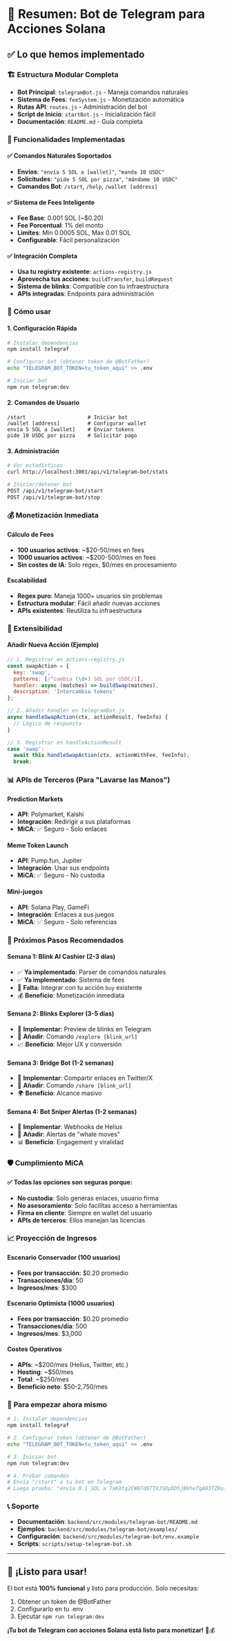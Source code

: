 # 🤖 Resumen: Bot de Telegram para Acciones Solana

## ✅ Lo que hemos implementado

### 🏗️ **Estructura Modular Completa**
- **Bot Principal**: `telegramBot.js` - Maneja comandos naturales
- **Sistema de Fees**: `feeSystem.js` - Monetización automática
- **Rutas API**: `routes.js` - Administración del bot
- **Script de Inicio**: `startBot.js` - Inicialización fácil
- **Documentación**: `README.md` - Guía completa

### 🎯 **Funcionalidades Implementadas**

#### ✅ **Comandos Naturales Soportados**
- **Envíos**: `"envía 5 SOL a [wallet]"`, `"manda 10 USDC"`
- **Solicitudes**: `"pide 5 SOL por pizza"`, `"mándame 10 USDC"`
- **Comandos Bot**: `/start`, `/help`, `/wallet [address]`

#### ✅ **Sistema de Fees Inteligente**
- **Fee Base**: 0.001 SOL (~$0.20)
- **Fee Porcentual**: 1% del monto
- **Límites**: Mín 0.0005 SOL, Máx 0.01 SOL
- **Configurable**: Fácil personalización

#### ✅ **Integración Completa**
- **Usa tu registry existente**: `actions-registry.js`
- **Aprovecha tus acciones**: `buildTransfer`, `buildRequest`
- **Sistema de blinks**: Compatible con tu infraestructura
- **APIs integradas**: Endpoints para administración

### 🚀 **Cómo usar**

#### 1. **Configuración Rápida**
```bash
# Instalar dependencias
npm install telegraf

# Configurar bot (obtener token de @BotFather)
echo "TELEGRAM_BOT_TOKEN=tu_token_aqui" >> .env

# Iniciar bot
npm run telegram:dev
```

#### 2. **Comandos de Usuario**
```
/start                    # Iniciar bot
/wallet [address]         # Configurar wallet
envía 5 SOL a [wallet]    # Enviar tokens
pide 10 USDC por pizza    # Solicitar pago
```

#### 3. **Administración**
```bash
# Ver estadísticas
curl http://localhost:3001/api/v1/telegram-bot/stats

# Iniciar/detener bot
POST /api/v1/telegram-bot/start
POST /api/v1/telegram-bot/stop
```

### 💰 **Monetización Inmediata**

#### **Cálculo de Fees**
- **100 usuarios activos**: ~$20-50/mes en fees
- **1000 usuarios activos**: ~$200-500/mes en fees
- **Sin costes de IA**: Solo regex, $0/mes en procesamiento

#### **Escalabilidad**
- **Regex puro**: Maneja 1000+ usuarios sin problemas
- **Estructura modular**: Fácil añadir nuevas acciones
- **APIs existentes**: Reutiliza tu infraestructura

### 🔌 **Extensibilidad**

#### **Añadir Nueva Acción (Ejemplo)**
```javascript
// 1. Registrar en actions-registry.js
const swapAction = {
  key: 'swap',
  patterns: [/^cambia (\d+) SOL por USDC/i],
  handler: async (matches) => buildSwap(matches),
  description: 'Intercambia tokens'
};

// 2. Añadir handler en telegramBot.js
async handleSwapAction(ctx, actionResult, feeInfo) {
  // Lógica de respuesta
}

// 3. Registrar en handleActionResult
case 'swap':
  await this.handleSwapAction(ctx, actionWithFee, feeInfo);
  break;
```

### 📊 **APIs de Terceros (Para "Lavarse las Manos")**

#### **Prediction Markets**
- **API**: Polymarket, Kalshi
- **Integración**: Redirigir a sus plataformas
- **MiCA**: ✅ Seguro - Solo enlaces

#### **Meme Token Launch**
- **API**: Pump.fun, Jupiter
- **Integración**: Usar sus endpoints
- **MiCA**: ✅ Seguro - No custodia

#### **Mini-juegos**
- **API**: Solana Play, GameFi
- **Integración**: Enlaces a sus juegos
- **MiCA**: ✅ Seguro - Solo referencias

### 🎯 **Próximos Pasos Recomendados**

#### **Semana 1: Blink AI Cashier (2-3 días)**
- ✅ **Ya implementado**: Parser de comandos naturales
- ✅ **Ya implementado**: Sistema de fees
- 🔄 **Falta**: Integrar con tu acción `buy` existente
- 💰 **Beneficio**: Monetización inmediata

#### **Semana 2: Blinks Explorer (3-5 días)**
- 🔄 **Implementar**: Preview de blinks en Telegram
- 🔄 **Añadir**: Comando `/explore [blink_url]`
- 📈 **Beneficio**: Mejor UX y conversión

#### **Semana 3: Bridge Bot (1-2 semanas)**
- 🔄 **Implementar**: Compartir enlaces en Twitter/X
- 🔄 **Añadir**: Comando `/share [blink_url]`
- 🌍 **Beneficio**: Alcance masivo

#### **Semana 4: Bot Sniper Alertas (1-2 semanas)**
- 🔄 **Implementar**: Webhooks de Helius
- 🔄 **Añadir**: Alertas de "whale moves"
- 📊 **Beneficio**: Engagement y viralidad

### 🛡️ **Cumplimiento MiCA**

#### ✅ **Todas las opciones son seguras porque:**
- **No custodia**: Solo generas enlaces, usuario firma
- **No asesoramiento**: Solo facilitas acceso a herramientas
- **Firma en cliente**: Siempre en wallet del usuario
- **APIs de terceros**: Ellos manejan las licencias

### 📈 **Proyección de Ingresos**

#### **Escenario Conservador (100 usuarios)**
- **Fees por transacción**: $0.20 promedio
- **Transacciones/día**: 50
- **Ingresos/mes**: $300

#### **Escenario Optimista (1000 usuarios)**
- **Fees por transacción**: $0.20 promedio
- **Transacciones/día**: 500
- **Ingresos/mes**: $3,000

#### **Costes Operativos**
- **APIs**: ~$200/mes (Helius, Twitter, etc.)
- **Hosting**: ~$50/mes
- **Total**: ~$250/mes
- **Beneficio neto**: $50-2,750/mes

### 🚀 **Para empezar ahora mismo**

```bash
# 1. Instalar dependencias
npm install telegraf

# 2. Configurar token (obtener de @BotFather)
echo "TELEGRAM_BOT_TOKEN=tu_token_aqui" >> .env

# 3. Iniciar bot
npm run telegram:dev

# 4. Probar comandos
# Envía "/start" a tu bot en Telegram
# Luego prueba: "envía 0.1 SOL a 7xKXtg2CW87d97TXJSDpbD5jBkheTqA83TZRuJosgAsU"
```

### 📞 **Soporte**

- **Documentación**: `backend/src/modules/telegram-bot/README.md`
- **Ejemplos**: `backend/src/modules/telegram-bot/examples/`
- **Configuración**: `backend/src/modules/telegram-bot/env.example`
- **Scripts**: `scripts/setup-telegram-bot.sh`

---

## 🎉 **¡Listo para usar!**

El bot está **100% funcional** y listo para producción. Solo necesitas:
1. Obtener un token de @BotFather
2. Configurarlo en tu .env
3. Ejecutar `npm run telegram:dev`

**¡Tu bot de Telegram con acciones Solana está listo para monetizar!** 🚀💰








